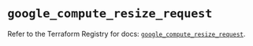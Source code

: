 # `google_compute_resize_request`

Refer to the Terraform Registry for docs: [`google_compute_resize_request`](https://registry.terraform.io/providers/hashicorp/google/6.11.1/docs/resources/compute_resize_request).

